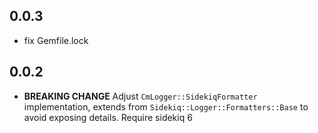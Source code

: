 ## 0.0.3
- fix Gemfile.lock

## 0.0.2
- **BREAKING CHANGE** Adjust `CmLogger::SidekiqFormatter` implementation, extends from `Sidekiq::Logger::Formatters::Base` to avoid exposing details. Require sidekiq 6